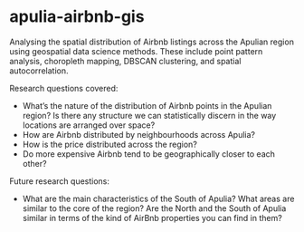 # apulia-airbnb-gis
Analysing the spatial distribution of Airbnb listings across the Apulian region using geospatial data science methods. These include point pattern analysis, choropleth mapping, DBSCAN clustering, and spatial autocorrelation.

Research questions covered: 
- What’s the nature of the distribution of Airbnb points in the Apulian region? Is there any structure we can statistically discern in the way locations are arranged over space?
- How are Airbnb distributed by neighbourhoods across Apulia?
- How is the price distributed across the region?
- Do more expensive Airbnb tend to be geographically closer to each other?

Future research questions: 
- What are the main characteristics of the South of Apulia? What areas are similar to the core of the region? Are the North and the South of Apulia similar in terms of the kind of AirBnb properties you can find in them?